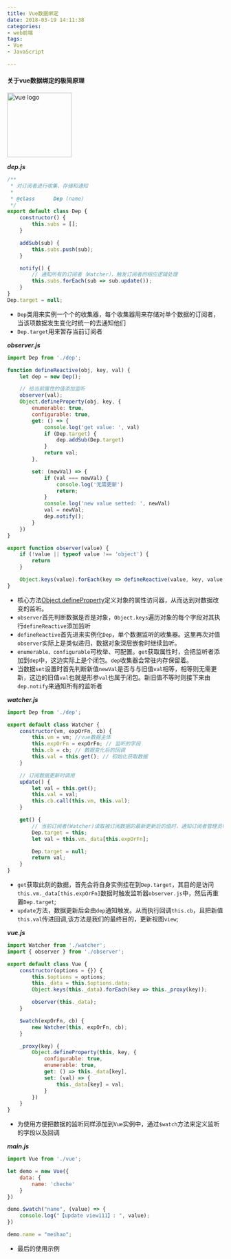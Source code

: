 ```yaml
---
title: Vue数据绑定
date: 2018-03-19 14:11:38
categories:
- web前端
tags:
- Vue
- JavaScript

---
```


#### 关于vue数据绑定的极简原理

<img src="https://user-gold-cdn.xitu.io/2017/8/2/c00a07c463dd341d5c0e731a9ebdca52?imageView2/1/w/800/h/600/q/85/format/webp/interlace/1" width="150px" height="150px" alt="vue logo" title="vue logo">


<!-- more -->
***dep.js***
```javascript
/**
 * 对订阅者进行收集、存储和通知
 *
 * @class      Dep (name)
 */
export default class Dep {
    constructor() {
        this.subs = [];
    }

    addSub(sub) {
        this.subs.push(sub);
    }

    notify() {
        // 通知所有的订阅者（Watcher），触发订阅者的相应逻辑处理
        this.subs.forEach(sub => sub.update());
    }
}
Dep.target = null;
```
* `Dep`类用来实例一个个的收集器，每个收集器用来存储对单个数据的订阅者，当该项数据发生变化时统一的去通知他们
* `Dep.target`用来暂存当前订阅者

***observer.js***
```javascript
import Dep from './dep';

function defineReactive(obj, key, val) {
    let dep = new Dep();

    // 给当前属性的值添加监听
    observer(val);
    Object.defineProperty(obj, key, {
        enumerable: true,
        configurable: true,
        get: () => {
            console.log('get value: ', val)
            if (Dep.target) {
                dep.addSub(Dep.target)
            }
            return val;
        },

        set: (newVal) => {
            if (val === newVal) {
                console.log('无需更新')
                return;
            }
            console.log('new value setted: ', newVal)
            val = newVal;
            dep.notify();
        }
    })
}

export function observer(value) {
    if (!value || typeof value !== 'object') {
        return
    }

    Object.keys(value).forEach(key => defineReactive(value, key, value[key]));
}

```
* 核心方法[Object.defineProperty](https://developer.mozilla.org/en-US/docs/Web/JavaScript/Reference/Global_Objects/Object/defineProperty)定义对象的属性访问器，从而达到对数据改变的监听。
* `observer`首先判断数据是否是对象，`Object.keys`遍历对象的每个字段对其执行`defineReactive`添加监听
* `defineReactive`首先进来实例化`Dep`，单个数据监听的收集器。这里再次对值`observer`实际上是类似递归，数据对象深层嵌套时继续监听。
* `enumerable、configurable`可枚举、可配置。`get`获取属性时，会把监听者添加到`dep`中，这边实际上是个闭包。`dep`收集器会常驻内存保留着。
* 当数据`set`设置时首先判断新值`newVal`是否与与旧值`val`相等，相等则无需更新，这边的旧值`val`也就是形参`val`也属于闭包。新旧值不等时则接下来由`dep.notify`来通知所有的监听者

***watcher.js***
```javascript
import Dep from './dep';

export default class Watcher {
    constructor(vm, expOrFn, cb) {
        this.vm = vm; //vue数据主体
        this.expOrFn = expOrFn; // 监听的字段
        this.cb = cb; // 数据变化后的回调
        this.val = this.get(); // 初始化获取数据
    }

    // 订阅数据更新时调用
    update() {
        let val = this.get();
        this.val = val;
        this.cb.call(this.vm, this.val);
    }

    get() {
        // 当前订阅者(Watcher)读取被订阅数据的最新更新后的值时，通知订阅者管理员收集当前订阅者
        Dep.target = this;
        let val = this.vm._data[this.expOrFn];

        Dep.target = null;
        return val;
    }
}

```
* `get`获取此刻的数据，首先会将自身实例挂在到`Dep.target`，其目的是访问`this.vm._data[this.expOrFn]`数据时触发监听器`observer.js`中，然后再重置`Dep.target`;
* `update`方法，数据更新后会由`dep`通知触发。从而执行回调`this.cb`，且把新值`this.val`传进回调,该方法是我们的最终目的，更新视图`view`;


***vue.js***
```javascript
import Watcher from './watcher';
import { observer } from './observer';

export default class Vue {
    constructor(options = {}) {
        this.$options = options;
        this._data = this.$options.data;
        Object.keys(this._data).forEach(key => this._proxy(key));

        observer(this._data);
    }

    $watch(expOrFn, cb) {
        new Watcher(this, expOrFn, cb);
    }

    _proxy(key) {
        Object.defineProperty(this, key, {
            configurable: true,
            enumerable: true,
            get: () => this._data[key],
            set: (val) => {
                this._data[key] = val;
            }
        })
    }
}

```
* 为使用方便把数据的监听同样添加到`Vue`实例中，通过`$watch`方法来定义监听的字段以及回调

***main.js***
```javascript
import Vue from './vue';

let demo = new Vue({
    data: {
        name: 'cheche'
    }
})

demo.$watch("name", (value) => {
    console.log("【update view111】: ", value);
})

demo.name = "meihao";

```
* 最后的使用示例